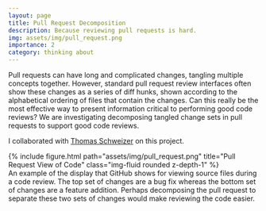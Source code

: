 ```yaml
---
layout: page
title: Pull Request Decomposition
description: Because reviewing pull requests is hard.
img: assets/img/pull_request.png
importance: 2
category: thinking about
---
```


   Pull requests can have long and complicated changes, tangling multiple concepts together.
    However, standard pull request review interfaces often show these changes
    as a series of diff hunks, shown according to the alphabetical ordering of files
    that contain the changes. Can this really be the most effective way to present information
    critical to performing good code reviews? We are investigating decomposing tangled change sets in pull requests
    to support good code reviews.

I collaborated with <a href="https://thomsch.github.io/">Thomas Schweizer</a> on this project.

   <div class="row">
    <div class="col-sm mt-3 mt-md-0">
        {% include figure.html path="assets/img/pull_request.png" title="Pull Request View of Code" class="img-fluid rounded z-depth-1" %}
    </div>
</div>
<div class="caption">
    An example of the display that GitHub shows for viewing source files during a code review. The top set of changes are a bug fix whereas the bottom set of changes are a feature addition. Perhaps decomposing the pull request to separate these two sets of changes would make reviewing the code easier.
</div>

